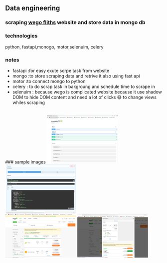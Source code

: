 ## Data engineering 
### scraping [wego fliths](https://eg.wego.com/en/flights/searches/cCAI-cJED-2024-04-01/economy/1a:0c:0i?sort=price&order=asc&payment_methods=10,11,15,16) website and store data in mongo db

### technologies
python, fastapi,monogo, motor,selenuim, celery

### notes 
- fastapi :for easy exute scrpe task from website
- mongo :to store scraping data and retrive it also using fast api
- motor :to connect mongo to python 
- celery : to do scrap task in bakgroung and schedule time to scrape in 
- selenuim  : because wego is complicated website because it use shadow DOM to hide DOM content and need a lot of clicks  😅 to change views whiles scraping 
<br/>
### sample images
<img src="./images/1.png"  width="45%" height="10%" > <img src="./images/2.png"  width="45%" height="10%" >
<br/>
<img src="./images/3.png"  width="45%" height="10%" > <img src="./images/4.png"  width="45%" height="10%" >
